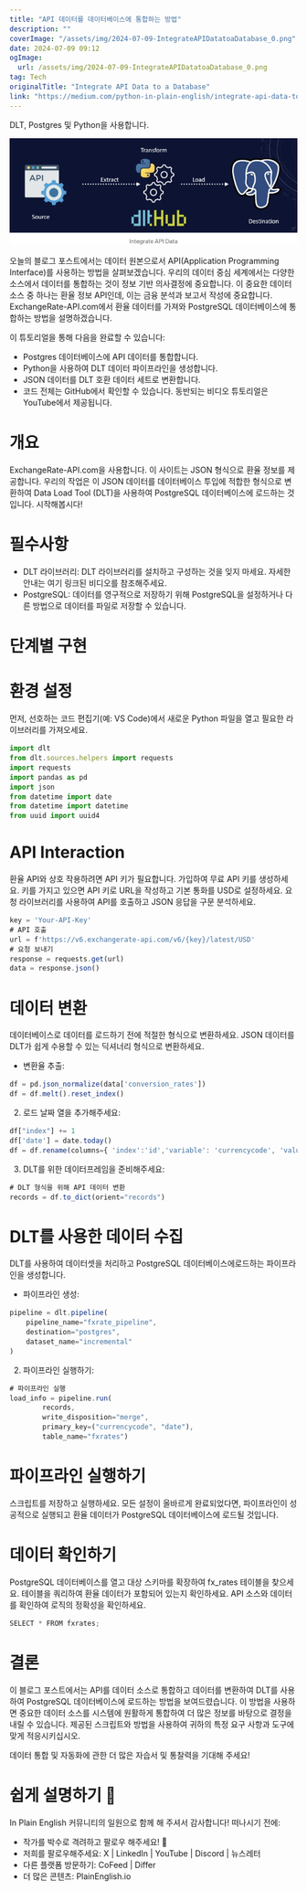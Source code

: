 ```yaml
---
title: "API 데이터를 데이터베이스에 통합하는 방법"
description: ""
coverImage: "/assets/img/2024-07-09-IntegrateAPIDatatoaDatabase_0.png"
date: 2024-07-09 09:12
ogImage: 
  url: /assets/img/2024-07-09-IntegrateAPIDatatoaDatabase_0.png
tag: Tech
originalTitle: "Integrate API Data to a Database"
link: "https://medium.com/python-in-plain-english/integrate-api-data-to-a-database-48150d1c0093"
---
```



DLT, Postgres 및 Python을 사용합니다.

![이미지](/assets/img/2024-07-09-IntegrateAPIDatatoaDatabase_0.png)

오늘의 블로그 포스트에서는 데이터 원본으로서 API(Application Programming Interface)를 사용하는 방법을 살펴보겠습니다. 우리의 데이터 중심 세계에서는 다양한 소스에서 데이터를 통합하는 것이 정보 기반 의사결정에 중요합니다. 이 중요한 데이터 소스 중 하나는 환율 정보 API인데, 이는 금융 분석과 보고서 작성에 중요합니다. ExchangeRate-API.com에서 환율 데이터를 가져와 PostgreSQL 데이터베이스에 통합하는 방법을 설명하겠습니다.

이 튜토리얼을 통해 다음을 완료할 수 있습니다:

<!-- TIL 수평 -->
<ins class="adsbygoogle"
     style="display:block"
     data-ad-client="ca-pub-4877378276818686"
     data-ad-slot="1549334788"
     data-ad-format="auto"
     data-full-width-responsive="true"></ins>
<script>
(adsbygoogle = window.adsbygoogle || []).push({});
</script>

- Postgres 데이터베이스에 API 데이터를 통합합니다.
- Python을 사용하여 DLT 데이터 파이프라인을 생성합니다.
- JSON 데이터를 DLT 호환 데이터 세트로 변환합니다.
- 코드 전체는 GitHub에서 확인할 수 있습니다. 동반되는 비디오 튜토리얼은 YouTube에서 제공됩니다.

# 개요

ExchangeRate-API.com을 사용합니다. 이 사이트는 JSON 형식으로 환율 정보를 제공합니다. 우리의 작업은 이 JSON 데이터를 데이터베이스 투입에 적합한 형식으로 변환하여 Data Load Tool (DLT)을 사용하여 PostgreSQL 데이터베이스에 로드하는 것입니다. 시작해봅시다!

# 필수사항

<!-- TIL 수평 -->
<ins class="adsbygoogle"
     style="display:block"
     data-ad-client="ca-pub-4877378276818686"
     data-ad-slot="1549334788"
     data-ad-format="auto"
     data-full-width-responsive="true"></ins>
<script>
(adsbygoogle = window.adsbygoogle || []).push({});
</script>

- DLT 라이브러리: DLT 라이브러리를 설치하고 구성하는 것을 잊지 마세요. 자세한 안내는 여기 링크된 비디오를 참조해주세요.
- PostgreSQL: 데이터를 영구적으로 저장하기 위해 PostgreSQL을 설정하거나 다른 방법으로 데이터를 파일로 저장할 수 있습니다.

# 단계별 구현

# 환경 설정

먼저, 선호하는 코드 편집기(예: VS Code)에서 새로운 Python 파일을 열고 필요한 라이브러리를 가져오세요.

<!-- TIL 수평 -->
<ins class="adsbygoogle"
     style="display:block"
     data-ad-client="ca-pub-4877378276818686"
     data-ad-slot="1549334788"
     data-ad-format="auto"
     data-full-width-responsive="true"></ins>
<script>
(adsbygoogle = window.adsbygoogle || []).push({});
</script>

```js
import dlt
from dlt.sources.helpers import requests
import requests
import pandas as pd
import json
from datetime import date
from datetime import datetime
from uuid import uuid4
```

# API Interaction

환율 API와 상호 작용하려면 API 키가 필요합니다. 가입하여 무료 API 키를 생성하세요. 키를 가지고 있으면 API 키로 URL을 작성하고 기본 통화를 USD로 설정하세요. 요청 라이브러리를 사용하여 API를 호출하고 JSON 응답을 구문 분석하세요.

```js
key = 'Your-API-Key'
# API 호출
url = f'https://v6.exchangerate-api.com/v6/{key}/latest/USD'
# 요청 보내기
response = requests.get(url)
data = response.json()
```

<!-- TIL 수평 -->
<ins class="adsbygoogle"
     style="display:block"
     data-ad-client="ca-pub-4877378276818686"
     data-ad-slot="1549334788"
     data-ad-format="auto"
     data-full-width-responsive="true"></ins>
<script>
(adsbygoogle = window.adsbygoogle || []).push({});
</script>

# 데이터 변환

데이터베이스로 데이터를 로드하기 전에 적절한 형식으로 변환하세요. JSON 데이터를 DLT가 쉽게 수용할 수 있는 딕셔너리 형식으로 변환하세요.

- 변환율 추출:

```js
df = pd.json_normalize(data['conversion_rates'])
df = df.melt().reset_index()
```

<!-- TIL 수평 -->
<ins class="adsbygoogle"
     style="display:block"
     data-ad-client="ca-pub-4877378276818686"
     data-ad-slot="1549334788"
     data-ad-format="auto"
     data-full-width-responsive="true"></ins>
<script>
(adsbygoogle = window.adsbygoogle || []).push({});
</script>

2. 로드 날짜 열을 추가해주세요:

```js
df["index"] += 1 
df['date'] = date.today()
df = df.rename(columns={ 'index':'id','variable': 'currencycode', 'value': 'fxrate'})
```

3. DLT를 위한 데이터프레임을 준비해주세요:

```js
# DLT 형식을 위해 API 데이터 변환
records = df.to_dict(orient="records")
```

<!-- TIL 수평 -->
<ins class="adsbygoogle"
     style="display:block"
     data-ad-client="ca-pub-4877378276818686"
     data-ad-slot="1549334788"
     data-ad-format="auto"
     data-full-width-responsive="true"></ins>
<script>
(adsbygoogle = window.adsbygoogle || []).push({});
</script>

# DLT를 사용한 데이터 수집

DLT를 사용하여 데이터셋을 처리하고 PostgreSQL 데이터베이스에로드하는 파이프라인을 생성합니다.

- 파이프라인 생성:

```js
pipeline = dlt.pipeline(
    pipeline_name="fxrate_pipeline",
    destination="postgres",
    dataset_name="incremental"
)
```

<!-- TIL 수평 -->
<ins class="adsbygoogle"
     style="display:block"
     data-ad-client="ca-pub-4877378276818686"
     data-ad-slot="1549334788"
     data-ad-format="auto"
     data-full-width-responsive="true"></ins>
<script>
(adsbygoogle = window.adsbygoogle || []).push({});
</script>

2. 파이프라인 실행하기:

```js
# 파이프라인 실행
load_info = pipeline.run(
        records, 
        write_disposition="merge",
        primary_key=("currencycode", "date"),
        table_name="fxrates")
```

# 파이프라인 실행하기

스크립트를 저장하고 실행하세요. 모든 설정이 올바르게 완료되었다면, 파이프라인이 성공적으로 실행되고 환율 데이터가 PostgreSQL 데이터베이스에 로드될 것입니다.

<!-- TIL 수평 -->
<ins class="adsbygoogle"
     style="display:block"
     data-ad-client="ca-pub-4877378276818686"
     data-ad-slot="1549334788"
     data-ad-format="auto"
     data-full-width-responsive="true"></ins>
<script>
(adsbygoogle = window.adsbygoogle || []).push({});
</script>

# 데이터 확인하기

PostgreSQL 데이터베이스를 열고 대상 스키마를 확장하여 fx_rates 테이블을 찾으세요. 테이블을 쿼리하여 환율 데이터가 포함되어 있는지 확인하세요. API 소스와 데이터를 확인하여 로직의 정확성을 확인하세요.

```js
SELECT * FROM fxrates;
```

# 결론

<!-- TIL 수평 -->
<ins class="adsbygoogle"
     style="display:block"
     data-ad-client="ca-pub-4877378276818686"
     data-ad-slot="1549334788"
     data-ad-format="auto"
     data-full-width-responsive="true"></ins>
<script>
(adsbygoogle = window.adsbygoogle || []).push({});
</script>

이 블로그 포스트에서는 API를 데이터 소스로 통합하고 데이터를 변환하여 DLT를 사용하여 PostgreSQL 데이터베이스에 로드하는 방법을 보여드렸습니다. 이 방법을 사용하면 중요한 데이터 소스를 시스템에 원활하게 통합하여 더 많은 정보를 바탕으로 결정을 내릴 수 있습니다. 제공된 스크립트와 방법을 사용하여 귀하의 특정 요구 사항과 도구에 맞게 적응시키십시오.

데이터 통합 및 자동화에 관한 더 많은 자습서 및 통찰력을 기대해 주세요!

# 쉽게 설명하기 🚀

In Plain English 커뮤니티의 일원으로 함께 해 주셔서 감사합니다! 떠나시기 전에:

<!-- TIL 수평 -->
<ins class="adsbygoogle"
     style="display:block"
     data-ad-client="ca-pub-4877378276818686"
     data-ad-slot="1549334788"
     data-ad-format="auto"
     data-full-width-responsive="true"></ins>
<script>
(adsbygoogle = window.adsbygoogle || []).push({});
</script>

- 작가를 박수로 격려하고 팔로우 해주세요! 👏️️  
- 저희를 팔로우해주세요: X | LinkedIn | YouTube | Discord | 뉴스레터  
- 다른 플랫폼 방문하기: CoFeed | Differ  
- 더 많은 콘텐츠: PlainEnglish.io